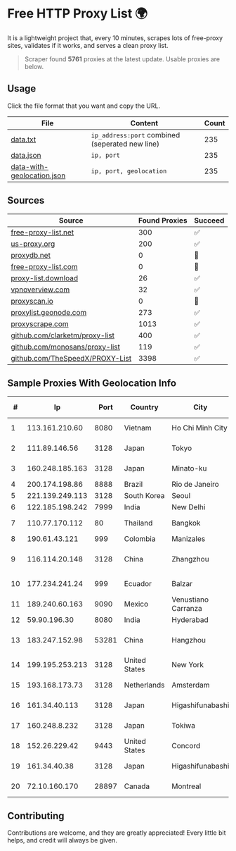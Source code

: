 
# Free HTTP Proxy List 🌍

It is a lightweight project that, every 10 minutes, scrapes lots of free-proxy sites, validates if it works, and serves a clean proxy list.


> Scraper found **5761** proxies at the latest update. Usable proxies are below.

## Usage

Click the file format that you want and copy the URL.


|File|Content|Count|
|----|-------|-----|
|[data.txt](https://raw.githubusercontent.com/themiralay/Proxy-List-World/master/data.txt)|`ip_address:port` combined (seperated new line)|235|
|[data.json](https://raw.githubusercontent.com/themiralay/Proxy-List-World/master/data.json)|`ip, port`|235|
|[data-with-geolocation.json](https://raw.githubusercontent.com/themiralay/Proxy-List-World/master/data-with-geolocation.json)|`ip, port, geolocation`|235|

## Sources

|Source|Found Proxies|Succeed|
|------|-------------|-------|
|[free-proxy-list.net](https://free-proxy-list.net)|300|✅|
|[us-proxy.org](https://www.us-proxy.org)|200|✅|
|[proxydb.net](http://proxydb.net)|0|🚫|
|[free-proxy-list.com](https://free-proxy-list.com/?page=&port=&type%5B%5D=http&type%5B%5D=https&up_time=0&search=Search)|0|🚫|
|[proxy-list.download](https://www.proxy-list.download/HTTP)|26|✅|
|[vpnoverview.com](https://vpnoverview.com/privacy/anonymous-browsing/free-proxy-servers)|32|✅|
|[proxyscan.io](https://www.proxyscan.io)|0|🚫|
|[proxylist.geonode.com](https://proxylist.geonode.com/api/proxy-list?limit=300&page=1&sort_by=lastChecked&sort_type=desc&protocols=http,https)|273|✅|
|[proxyscrape.com](https://api.proxyscrape.com/v2/?request=displayproxies&protocol=http&timeout=10000&country=all&ssl=all&anonymity=all)|1013|✅|
|[github.com/clarketm/proxy-list](https://raw.githubusercontent.com/clarketm/proxy-list/master/proxy-list-raw.txt)|400|✅|
|[github.com/monosans/proxy-list](https://raw.githubusercontent.com/monosans/proxy-list/main/proxies/http.txt)|119|✅|
|[github.com/TheSpeedX/PROXY-List](https://raw.githubusercontent.com/TheSpeedX/PROXY-List/master/http.txt)|3398|✅|


## Sample Proxies With Geolocation Info

|#|Ip|Port|Country|City|Internet Service Provider|
|-|--|----|-------|----|-------------------------|
|1|113.161.210.60|8080|Vietnam|Ho Chi Minh City|VietNam Post and Telecom Corporation|
|2|111.89.146.56|3128|Japan|Tokyo|NTT PC Communications, Inc.|
|3|160.248.185.163|3128|Japan|Minato-ku|NTT PC Communications, Inc.|
|4|200.174.198.86|8888|Brazil|Rio de Janeiro|Claro S.A|
|5|221.139.249.113|3128|South Korea|Seoul|SK Broadband Co Ltd|
|6|122.185.198.242|7999|India|New Delhi|Bharti Airtel Limited|
|7|110.77.170.112|80|Thailand|Bangkok|CAT Telecom Public Company Limited|
|8|190.61.43.121|999|Colombia|Manizales|Ufinet Panama S.A.|
|9|116.114.20.148|3128|China|Zhangzhou|CNC Group CHINA169 Neimeng Province Network|
|10|177.234.241.24|999|Ecuador|Balzar|Vasquez Burgos Livington|
|11|189.240.60.163|9090|Mexico|Venustiano Carranza|Uninet S.A. de C.V.|
|12|59.90.196.30|8080|India|Hyderabad|BSNL Internet|
|13|183.247.152.98|53281|China|Hangzhou|China Mobile Communications Corporation|
|14|199.195.253.213|3128|United States|New York|FranTech Solutions|
|15|193.168.173.73|3128|Netherlands|Amsterdam|CLOUDWEBMANAGE-EU|
|16|161.34.40.113|3128|Japan|Higashifunabashi|NTT PC Communications, Inc.|
|17|160.248.8.232|3128|Japan|Tokiwa|NTT PC Communications, Inc.|
|18|152.26.229.42|9443|United States|Concord|MCNC|
|19|161.34.40.38|3128|Japan|Higashifunabashi|NTT PC Communications, Inc.|
|20|72.10.160.170|28897|Canada|Montreal|GloboTech Communications|



## Contributing

Contributions are welcome, and they are greatly appreciated! Every
little bit helps, and credit will always be given.

